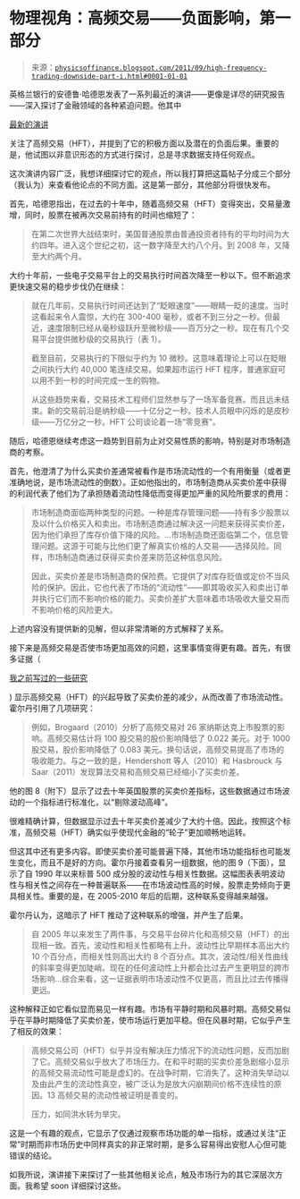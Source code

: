 <!--yml

分类：未分类

日期：2024-05-18 07:05:02

-->

# 物理视角：高频交易——负面影响，第一部分

> 来源：[`physicsoffinance.blogspot.com/2011/09/high-frequency-trading-downside-part-i.html#0001-01-01`](http://physicsoffinance.blogspot.com/2011/09/high-frequency-trading-downside-part-i.html#0001-01-01)

英格兰银行的安德鲁·哈德恩发表了一系列最近的演讲——更像是详尽的研究报告——深入探讨了金融领域的各种紧迫问题。他其中

[最新的演讲](http://www.bankofengland.co.uk/publications/speeches/2011/speech509.pdf)

关注了高频交易（HFT），并提到了它的积极方面以及潜在的负面后果。重要的是，他试图以非意识形态的方式进行探讨，总是寻求数据支持任何观点。

这次演讲内容广泛，我想详细探讨它的观点，所以我打算把这篇帖子分成三个部分（我认为）来查看他论点的不同方面。这是第一部分，其他部分将很快发布。

首先，哈德恩指出，在过去的十年中，随着高频交易（HFT）变得突出，交易量激增，同时，股票在被再次交易前持有的时间也缩短了：

> 在第二次世界大战结束时，美国普通股票由普通投资者持有的平均时间为大约四年。进入这个世纪之初，这一数字降至大约八个月。到 2008 年，又降至大约两个月。

大约十年前，一些电子交易平台上的交易执行时间首次降至一秒以下。但不断追求更快速交易的稳步步伐仍在继续：

> 就在几年前，交易执行时间还达到了“眨眼速度”——眼睛一眨的速度。当时这看起来令人震惊，大约在 300-400 毫秒，或者不到三分之一秒。但最近，速度限制已经从毫秒级跃升至微秒级——百万分之一秒。现在有几个交易平台提供微秒级的交易执行（表 1）。
> 
> 截至目前，交易执行的下限似乎约为 10 微秒。这意味着理论上可以在眨眼之间执行大约 40,000 笔连续交易。如果超市运行 HFT 程序，普通家庭可以用不到一秒的时间完成一生的购物。
> 
> 从这些趋势来看，交易技术工程师们显然参与了一场军备竞赛。而且远未结束。新的交易前沿是纳秒级——十亿分之一秒。技术人员眼中闪烁的是皮秒级——万亿分之一秒。HFT 公司谈论着一场“零竞赛”。

随后，哈德恩继续考虑这一趋势到目前为止对交易性质的影响，特别是对市场制造商的考察。

首先，他澄清了为什么买卖价差通常被看作是市场流动性的一个有用衡量（或者更准确地说，是市场流动性的倒数）。正如他指出的，市场制造商从买卖价差中获得的利润代表了他们为了承担随着流动性降低而变得更加严重的风险所要求的费用：

> 市场制造商面临两种类型的问题。一种是库存管理问题——持有多少股票以及以什么价格买入和卖出。市场制造商通过解决这一问题来获得买卖价差，因为他们承担了库存价值下降的风险。...市场制造商还面临第二个，信息管理问题。这源于可能与比他们更了解真实价格的人交易——选择风险。同样，市场制造商通过获得买卖价差来防范这种信息风险。
> 
> 因此，买卖价差是市场制造商的保险费。它提供了对库存贬值或定价不当风险的保护。因此，它也代表了市场的“流动性”——即其吸收买入和卖出订单并执行它们而不影响价格的能力。买卖价差扩大意味着市场吸收大量交易而不影响价格的风险更大。

上述内容没有提供新的见解，但以非常清晰的方式解释了关系。

接下来是高频交易是否使市场更加高效的问题，这里事情变得更有趣。首先，有很多证据（

[我之前写过的一些研究](http://physicsoffinance.blogspot.com/2011/08/algorithmic-trading-positive-side.html)

) 显示高频交易（HFT）的兴起导致了买卖价差的减少，从而改善了市场流动性。霍尔丹引用了几项研究：

> 例如，Brogaard（2010）分析了高频交易对 26 家纳斯达克上市股票的影响。高频交易估计将 100 股交易的股价影响降低了 0.022 美元。对于 1000 股交易，股价影响降低了 0.083 美元。换句话说，高频交易提高了市场的吸收能力。与之一致的是，Hendershott 等人（2010）和 Hasbrouck 与 Saar（2011）发现算法交易和高频交易已经缩小了买卖价差。

他的图 8（附下）显示了过去十年英国股票的买卖价差指标，这些数据通过市场波动的一个指标进行标准化，以“剔除波动高峰”。

很难精确计算，但数据显示过去十年买卖价差减少了大约十倍。因此，按照这个标准，高频交易（HFT）确实似乎使现代金融的“轮子”更加顺畅地运转。

但这其中还有更多内容。即使买卖价差可能普遍下降，其他市场功能指标也可能发生变化，而且不是好的方向。霍尔丹接着查看另一组数据，他的图 9（下面），显示了自 1990 年以来标普 500 成分股的波动性与相关性数据。这幅图表表明波动性与相关性之间存在一种普遍联系——在市场波动性高的时候，股票走势倾向于更具相关性。重要的是，在 2005-2010 年后的后期，这种联系变得越来越强。

霍尔丹认为，这暗示了 HFT 推动了这种联系的增强，并产生了后果。

> 自 2005 年以来发生了两件事，与交易平台碎片化和高频交易（HFT）的出现相一致。首先，波动性和相关性都略有上升。波动性比早期样本高出大约 10 个百分点，而相关性则高出大约 8 个百分点。其次，波动性/相关性曲线的斜率变得更加陡峭。现在的任何波动性上升都会比过去产生更明显的跨市场影响...综合来看，这一证据表明市场波动性不仅更高，而且比过去传播得更远。

这种解释正如它看似显而易见一样有趣。市场有平静时期和风暴时期。高频交易似乎在平静时期降低了买卖价差，使市场运行更加平稳。但在风暴时期，它似乎产生了相反的效果：

> 高频交易公司（HFT）似乎并没有解决压力情况下的流动性问题，反而加剧了它。高频交易似乎放大了市场压力。在和平时期的买卖价差急剧缩小显示的高频交易流动性可能是虚幻的。在战争时期，它消失了。这种消失举动以及由此产生的流动性真空，被广泛认为是放大闪崩期间价格不连续性的原因。13 高频交易的流动性被证明是善变的。
> 
> 压力，如同洪水转为旱灾。

这是一个有趣的观点，它显示了仅通过观察市场功能的单一指标，或通过关注“正常”时期而非市场历史中同样真实的非正常时期，是多么容易得出安慰人心但可能错误的结论。

如我所说，演讲接下来探讨了一些其他相关论点，触及市场行为的其它深层次方面。我希望 soon 详细探讨这些。
